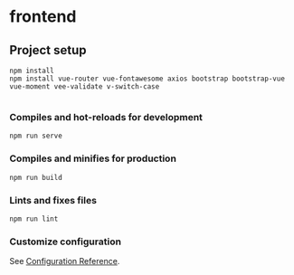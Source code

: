 # frontend

## Project setup
```
npm install
npm install vue-router vue-fontawesome axios bootstrap bootstrap-vue vue-moment vee-validate v-switch-case 
 
```

### Compiles and hot-reloads for development
```
npm run serve
```

### Compiles and minifies for production
```
npm run build
```

### Lints and fixes files
```
npm run lint
```

### Customize configuration
See [Configuration Reference](https://cli.vuejs.org/config/).

